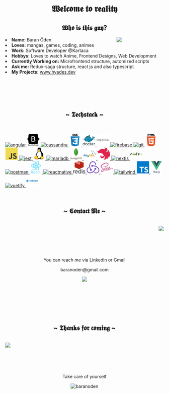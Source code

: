 <body>
<h1 align="center">𝖂𝖊𝖑𝖈𝖔𝖒𝖊 𝖙𝖔 𝖗𝖊𝖆𝖑𝖎𝖙𝖞</h1>
<div>
<h2 align="center"> 𝖂𝖍𝖔 𝖎𝖘 𝖙𝖍𝖎𝖘 𝖌𝖚𝖞? </h2>
  <div align="center">
<img src="https://media2.giphy.com/media/t6sWsqKTTMyNa/200w.gif?cid=6c09b952n9ginojnur0ml7z2ae403lnuqxotwpnh3zozx950&rid=200w.gif&ct=g" style="width:150px" align="right">
  </div>
  <div align="left">
<li>
 <b>Name:</b> Baran Öden</li>
<li>
<b>Loves:</b> mangas, games, coding, animes 
</li>
<li>
<b>Work:</b> Software Developer @Kartaca
</li>
<li>
<b>Hobbys:</b> Loves to watch Anime, Frontend Designs, Web Development
</li>
<li>
<b>Currently Working on:</b> Microfrontend structure, automized scripts
</li>
<li>
<b>Ask me:</b> Redux-saga structure, react js and also typescript
</li>
 <li>
   <b>My Projects:</b> <a href="https://hyades.dev">www.hyades.dev</a>
</li>
</div>
<br><br><br>
</div>
<div>
<br>
 <br>
<p>
  <div align="center">
  <h2 align="center">            ~  𝕿𝖊𝖈𝖍𝖘𝖙𝖆𝖈𝖐  ~</h2>
  </div>
</div>
<div>
  <br>
<p align="left"> <a href="https://angular.io" target="_blank" rel="noreferrer"> <img src="https://angular.io/assets/images/logos/angular/angular.svg" alt="angular" width="40" height="40"/> </a> <a href="https://getbootstrap.com" target="_blank" rel="noreferrer"> <img src="https://raw.githubusercontent.com/devicons/devicon/master/icons/bootstrap/bootstrap-plain-wordmark.svg" alt="bootstrap" width="40" height="40"/> </a> <a href="https://cassandra.apache.org/" target="_blank" rel="noreferrer"> <img src="https://www.vectorlogo.zone/logos/apache_cassandra/apache_cassandra-icon.svg" alt="cassandra" width="40" height="40"/> </a> <a href="https://www.w3schools.com/css/" target="_blank" rel="noreferrer"> <img src="https://raw.githubusercontent.com/devicons/devicon/master/icons/css3/css3-original-wordmark.svg" alt="css3" width="40" height="40"/> </a> <a href="https://www.docker.com/" target="_blank" rel="noreferrer"> <img src="https://raw.githubusercontent.com/devicons/devicon/master/icons/docker/docker-original-wordmark.svg" alt="docker" width="40" height="40"/> </a> <a href="https://expressjs.com" target="_blank" rel="noreferrer"> <img src="https://raw.githubusercontent.com/devicons/devicon/master/icons/express/express-original-wordmark.svg" alt="express" width="40" height="40"/> </a> <a href="https://firebase.google.com/" target="_blank" rel="noreferrer"> <img src="https://www.vectorlogo.zone/logos/firebase/firebase-icon.svg" alt="firebase" width="40" height="40"/> </a> <a href="https://git-scm.com/" target="_blank" rel="noreferrer"> <img src="https://www.vectorlogo.zone/logos/git-scm/git-scm-icon.svg" alt="git" width="40" height="40"/> </a> <a href="https://www.w3.org/html/" target="_blank" rel="noreferrer"> <img src="https://raw.githubusercontent.com/devicons/devicon/master/icons/html5/html5-original-wordmark.svg" alt="html5" width="40" height="40"/> </a> <a href="https://developer.mozilla.org/en-US/docs/Web/JavaScript" target="_blank" rel="noreferrer"> <img src="https://raw.githubusercontent.com/devicons/devicon/master/icons/javascript/javascript-original.svg" alt="javascript" width="40" height="40"/> </a> <a href="https://jestjs.io" target="_blank" rel="noreferrer"> <img src="https://www.vectorlogo.zone/logos/jestjsio/jestjsio-icon.svg" alt="jest" width="40" height="40"/> </a> <a href="https://www.linux.org/" target="_blank" rel="noreferrer"> <img src="https://raw.githubusercontent.com/devicons/devicon/master/icons/linux/linux-original.svg" alt="linux" width="40" height="40"/> </a> <a href="https://mariadb.org/" target="_blank" rel="noreferrer"> <img src="https://www.vectorlogo.zone/logos/mariadb/mariadb-icon.svg" alt="mariadb" width="40" height="40"/> </a> <a href="https://www.mongodb.com/" target="_blank" rel="noreferrer"> <img src="https://raw.githubusercontent.com/devicons/devicon/master/icons/mongodb/mongodb-original-wordmark.svg" alt="mongodb" width="40" height="40"/> </a> <a href="https://www.mysql.com/" target="_blank" rel="noreferrer"> <img src="https://raw.githubusercontent.com/devicons/devicon/master/icons/mysql/mysql-original-wordmark.svg" alt="mysql" width="40" height="40"/> </a> <a href="https://nestjs.com/" target="_blank" rel="noreferrer"> <img src="https://raw.githubusercontent.com/devicons/devicon/master/icons/nestjs/nestjs-plain.svg" alt="nestjs" width="40" height="40"/> </a> <a href="https://nextjs.org/" target="_blank" rel="noreferrer"> <img src="https://cdn.worldvectorlogo.com/logos/nextjs-2.svg" alt="nextjs" width="40" height="40"/> </a> <a href="https://nodejs.org" target="_blank" rel="noreferrer"> <img src="https://raw.githubusercontent.com/devicons/devicon/master/icons/nodejs/nodejs-original-wordmark.svg" alt="nodejs" width="40" height="40"/> </a> <a href="https://postman.com" target="_blank" rel="noreferrer"> <img src="https://www.vectorlogo.zone/logos/getpostman/getpostman-icon.svg" alt="postman" width="40" height="40"/> </a> <a href="https://reactjs.org/" target="_blank" rel="noreferrer"> <img src="https://raw.githubusercontent.com/devicons/devicon/master/icons/react/react-original-wordmark.svg" alt="react" width="40" height="40"/> </a> <a href="https://reactnative.dev/" target="_blank" rel="noreferrer"> <img src="https://reactnative.dev/img/header_logo.svg" alt="reactnative" width="40" height="40"/> </a> <a href="https://redis.io" target="_blank" rel="noreferrer"> <img src="https://raw.githubusercontent.com/devicons/devicon/master/icons/redis/redis-original-wordmark.svg" alt="redis" width="40" height="40"/> </a> <a href="https://redux.js.org" target="_blank" rel="noreferrer"> <img src="https://raw.githubusercontent.com/devicons/devicon/master/icons/redux/redux-original.svg" alt="redux" width="40" height="40"/> </a> <a href="https://sass-lang.com" target="_blank" rel="noreferrer"> <img src="https://raw.githubusercontent.com/devicons/devicon/master/icons/sass/sass-original.svg" alt="sass" width="40" height="40"/> </a> <a href="https://tailwindcss.com/" target="_blank" rel="noreferrer"> <img src="https://www.vectorlogo.zone/logos/tailwindcss/tailwindcss-icon.svg" alt="tailwind" width="40" height="40"/> </a> <a href="https://www.typescriptlang.org/" target="_blank" rel="noreferrer"> <img src="https://raw.githubusercontent.com/devicons/devicon/master/icons/typescript/typescript-original.svg" alt="typescript" width="40" height="40"/> </a> <a href="https://vuejs.org/" target="_blank" rel="noreferrer"> <img src="https://raw.githubusercontent.com/devicons/devicon/master/icons/vuejs/vuejs-original-wordmark.svg" alt="vuejs" width="40" height="40"/> </a> <a href="https://vuetifyjs.com/en/" target="_blank" rel="noreferrer"> <img src="https://bestofjs.org/logos/vuetify.svg" alt="vuetify" width="40" height="40"/> </a> <a href="https://webpack.js.org" target="_blank" rel="noreferrer"> <img src="https://raw.githubusercontent.com/devicons/devicon/d00d0969292a6569d45b06d3f350f463a0107b0d/icons/webpack/webpack-original-wordmark.svg" alt="webpack" width="40" height="40"/> </a> </p>
<br>
<div>

<h2 align="center"> ~ 𝕮𝖔𝖓𝖙𝖆𝖈𝖙 𝕸𝖊 ~ </h2>
<br>
<img src="https://i.pinimg.com/originals/96/5f/be/965fbeaea33447a0c415e6dda97496de.gif"  align="right">
<br><br><br><br><br>
<p align="center">You can reach me via Linkedin or Gmail</p>
<p align="center">baranoden@gmail.com</p>
<p align="center"><a href="https://linkedin.com/PoolPartyAkali" target="_blank"><img src="https://img.shields.io/badge/LinkedIn-0077B5?style=for-the-badge&logo=linkedin&logoColor=white"/></a>
<br><br><br><br><br><br><br>
<h2 align="center"> ~ 𝕿𝖍𝖆𝖓𝖐𝖘 𝖋𝖔𝖗 𝖈𝖔𝖒𝖎𝖓𝖌 ~ </h2>
<br>
<img src="https://64.media.tumblr.com/b2765e233d403b76d2c4bfc59c20bf99/tumblr_mznk3tq1x11slvxrlo1_1280.gif"  align="left">
<br><br><br><br><br>
<p align="center">Take care of yourself</p>
<div>
<p align="center"> <img src="https://komarev.com/ghpvc/?username=baranoden&label=Profile%20views&color=0e75b6&style=flat" alt="baranoden" /> </p>
  </div>
<br>

<!-- <h2 align="center">~ 𝕿𝖍𝖆𝖓𝖐𝖘 𝖋𝖔𝖗 𝖈𝖔𝖒𝖎𝖓𝖌 ~</h2>
<img src="https://media.tenor.com/h36Yk0VbUXoAAAAC/madara-badass.gif">
<hr> -->

</body>
